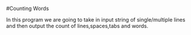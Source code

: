 #Counting Words

In this program we are going to take in input string of single/multiple lines and then output the count of lines,spaces,tabs and words.
